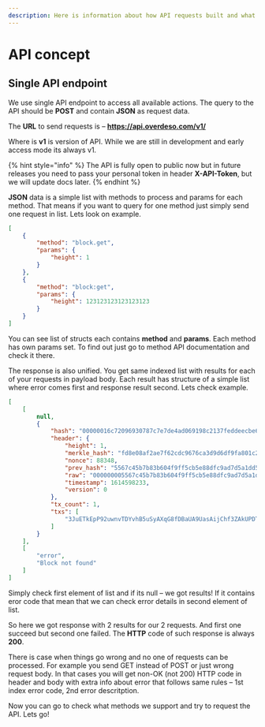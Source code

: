 ```yaml
---
description: Here is information about how API requests built and what concept do we use.
---
```


# API concept

## Single API endpoint

We use single API endpoint to access all available actions. The query to the API should be **POST** and contain **JSON** as request data.

The **URL** to send requests is – **https://api.overdeso.com/v1/**

Where is **v1** is version of API. While we are still in development and early access mode its always v1.

{% hint style="info" %}
The API is fully open to public now but in future releases you need to pass your personal token in header **X-API-Token**, but we will update docs later.
{% endhint %}

**JSON** data is a simple list with methods to process and params for each method. That means if you want to query for one method just simply send one request in list. Lets look on example.

```json
[
    {
        "method": "block.get",
        "params": {
            "height": 1
        }
    },
    {
        "method": "block:get",
        "params": {
            "height": 123123123123123123
        }
    }
]
```

You can see list of structs each contains **method** and **params**. Each method has own params set. To find out just go to method API documentation and check it there.

The response is also unified. You get same indexed list with results for each of your requests in payload body. Each result has structure of a simple list where error comes first and response result second. Lets check example.

```json
[
    [
        null,
        {
            "hash": "00000016c72096930787c7e7de4ad069198c2137feddeecbe6a9ec4d61cb6870",
            "header": {
                "height": 1,
                "merkle_hash": "fd8e08af2ae7f62cdc9676ca3d9d6df9fa801c2263c494503ded47b4164bb88c",
                "nonce": 88348,
                "prev_hash": "5567c45b7b83b604f9ff5cb5e88dfc9ad7d5a1dd5818dd19e6d02466f47cbd62",
                "raw": "000000005567c45b7b83b604f9ff5cb5e88dfc9ad7d5a1dd5818dd19e6d02466f47cbd62fd8e08af2ae7f62cdc9676ca3d9d6df9fa801c2263c494503ded47b4164bb88c59d03c60010000001c590100",
                "timestamp": 1614598233,
                "version": 0
            },
            "tx_count": 1,
            "txs": [
                "3JuETkEpP92uwnvTDYvhB5uSyAXqG8fDBaUA9UasAijChf3ZAkUPDT"
            ]
        }
    ],
    [
        "error",
        "Block not found"
    ]
]
```

Simply check first element of list and if its null – we got results! If it contains eror code that mean that we can check error details in second element of list.&#x20;

So here we got response with 2 results for our 2 requests. And first one succeed but second one failed. The **HTTP** code of such response is always **200**.

There is case when things go wrong and no one of requests can be processed. For example you send GET instead of POST or just wrong request body. In that cases you will get non-OK (not 200) HTTP code in header and body with extra info about error that follows same rules – 1st index error code, 2nd error descritption.

Now you can go to check what methods we support and try to request the API. Lets go!
